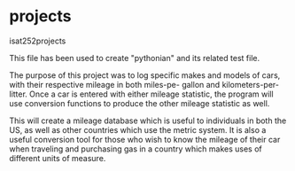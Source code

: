 # projects
isat252projects

This file has been used to create "pythonian" and its related test file. 

The purpose of this project was to log specific makes and models of cars, with their respective mileage in both miles-pe- gallon and kilometers-per-litter. Once a car is entered with either mileage statistic, the program will use conversion functions to produce the other mileage statistic as well. 

This will create a mileage database which is useful to individuals in both the US, as well as other countries which use the metric system. It is also a useful conversion tool for those who wish to know the mileage of their car when traveling and purchasing gas in a country which makes uses of different units of measure.  

